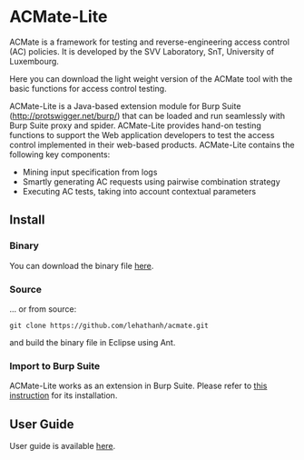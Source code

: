 # ACMate-Lite

ACMate is a framework for testing and reverse-engineering access control (AC) policies. It is developed by the SVV Laboratory, SnT, University of Luxembourg.

Here you can download the light weight version of the ACMate tool with the basic functions for access control testing.

ACMate-Lite is a Java-based extension module for Burp Suite (http://protswigger.net/burp/) that can be loaded and run seamlessly with Burp Suite proxy and spider. ACMate-Lite provides hand-on testing functions to support the Web application developers to test the access control implemented in their web-based products.
ACMate-Lite contains the following key components:
* Mining input specification from logs
* Smartly generating AC requests using pairwise combination strategy
* Executing AC tests, taking into account contextual parameters

## Install

### Binary 

You can download the binary file <a href="https://github.com/lehathanh/acmate/blob/master/acmate-lite.jar">here</a>.

### Source

... or from source:
``` 
git clone https://github.com/lehathanh/acmate.git
```
and build the binary file in Eclipse using Ant.

### Import to Burp Suite

ACMate-Lite works as an extension in Burp Suite. Please refer to <a href="https://support.portswigger.net/customer/portal/articles/1965930-how-to-install-an-extension-in-burp-suite">this instruction</a> for its installation.

## User Guide

User guide is available <a href="https://github.com/lehathanh/acmate/blob/master/docs/ACMate-Lite%20Documentation%20Short.pdf">here</a>.
